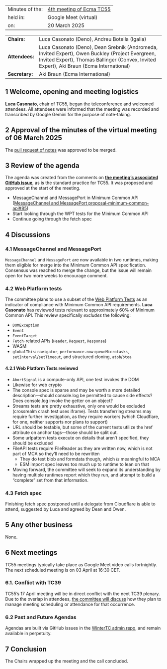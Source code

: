 |                 |                                                                            |
|:----------------|:---------------------------------------------------------------------------|
| Minutes of the: | [4th meeting of Ecma TC55](https://github.com/WinterTC55/admin/issues/108) |
| held in:        | Google Meet (virtual)                                                      |
| on:             | 20 March 2025                                                              |

|                 |                                                                                                                                                                                             |
|:----------------|:--------------------------------------------------------------------------------------------------------------------------------------------------------------------------------------------|
| **Chairs:**     | Luca Casonato (Deno), Andreu Botella (Igalia)                                                                                                                                               |
| **Attendees:**  | Luca Casonato (Deno), Dean Srebnik (Andromeda, Invited Expert), Owen Buckley (Project Evergreen, Invited Expert), Thomas Ballinger (Convex, Invited Expert), Aki Braun (Ecma International) |
| **Secretary:**  | Aki Braun (Ecma International)                                                                                                                                                              |

## 1 Welcome, opening and meeting logistics

**Luca Casonato**, chair of TC55, began the teleconference and welcomed attendees. All attendees were informed that the meeting was recorded and transcribed by Google Gemini for the purpose of note-taking.

## 2 Approval of the minutes of the virtual meeting of 06 March 2025

The [pull request of notes](https://github.com/wintercg/admin/pull/107) was approved to be merged.

## 3 Review of the agenda

The agenda was created from the comments on **[the meeting’s associated GitHub issue](https://github.com/wintercg/admin/issues/108)**, as is the standard practice for TC55. It was proposed and approved at the start of the meeting.

- MessageChannel and MessagePort in Minimum Common API ([MessageChannel and MessagePort proposal-minimum-common-api\#85](https://github.com/wintercg/proposal-minimum-common-api/issues/85))
- Start looking through the WPT tests for the Minimum Common API
- Continue going through the fetch spec

## 4 Discussions

### 4.1 MessageChannel and MessagePort

`MessageChannel` and `MessagePort` are now available in two runtimes, making them eligible for merge into the Minimum Common API specification. Consensus was reached to merge the change, but the issue will remain open for two more weeks to encourage comment.

### 4.2 Web Platform tests

The committee plans to use a subset of the [Web Platform Tests](https://github.com/web-platform-tests/wpt) as an indicator of compliance with Minimum Common API requirements. **Luca Casonato** has reviewed tests relevant to approximately 60% of Minimum Common API. This review specifically *excludes* the following:

- `DOMException`
- `Event`
- `EventTarget`
- `Fetch`-related APIs (`Header`, `Request`, `Response`)
- WASM
- `globalThis`: `navigator`, `performance.now` `queueMicrotasks`, `setInterval`/`setTimeout`, and structured cloning, `atob`/`btoa`

#### 4.2.1 Web Platform Tests reviewed

- `AbortSignal` is a compute-only API, one test invokes the DOM
- Likewise for web crypto
- The console spec is sparse and may be worth a more detailed description—should console.log be permitted to cause side effects? Does console.log invoke the getter on an object?
- Streams tests are pretty exhaustive, only one would be excluded (crossrealm crash test uses iframe). Tests transferring streams may require further investigation, as they require workers (which Cloudflare, for one, neither supports nor plans to support)
- URL should be testable, but some of the current tests utilize the href attribute on anchor tags—those should be split out.
- Some urlpattern tests execute on details that aren’t specified, they should be excluded
- FileAPI tests require FileReader as they are written now, which is not part of MCA so they’ll need to be rewritten
  - They do test blob and formdata though, which *is* meaningful to MCA
  - ESM import spec leaves too much up to runtime to lean on that
- Moving forward, the committee will seek to expand its understanding by having multiple runtimes report which they run, and attempt to build a “complete” set from that information.

### 4.3 Fetch spec

Finishing fetch spec postponed until a delegate from Cloudflare is able to attend, suggested by Luca and agreed by Dean and Owen.

## 5 Any other business

None.

## 6 Next meetings

TC55 meetings typically take place as Google Meet video calls fortnightly. The next scheduled meeting is on 03 April at 16:30 CET.

### 6.1. Conflict with TC39

TC55’s 17 April meeting will be in direct conflict with the next TC39 plenary. Due to the overlap in attendees, [the committee will discuss](https://github.com/wintercg/admin/issues/109) how they plan to manage meeting scheduling or attendance for that occurrence.

### 6.2 Past and Future Agendas

Agendas are built via GitHub issues in the [WinterTC admin repo](https://github.com/wintercg/admin), and remain available in perpetuity.

## 7 Conclusion

The Chairs wrapped up the meeting and the call concluded.
